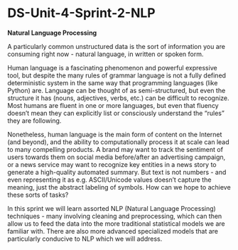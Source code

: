 # DS-Unit-4-Sprint-2-NLP

**Natural Language Processing**

A particularly common unstructured data is the sort of information you are consuming right now - natural language, in written or spoken form.

Human language is a fascinating phenomenon and powerful expressive tool, but despite the many rules of grammar language is not a fully defined deterministic system in the same way that programming languages (like Python) are. Language can be thought of as semi-structured, but even the structure it has (nouns, adjectives, verbs, etc.) can be difficult to recognize. Most humans are fluent in one or more languages, but even that fluency doesn’t mean they can explicitly list or consciously understand the “rules” they are following.

Nonetheless, human language is the main form of content on the Internet (and beyond), and the ability to computationally process it at scale can lead to many compelling products. A brand may want to track the sentiment of users towards them on social media before/after an advertising campaign, or a news service may want to recognize key entities in a news story to generate a high-quality automated summary. But text is not numbers - and even representing it as e.g. ASCII/Unicode values doesn’t capture the meaning, just the abstract labeling of symbols. How can we hope to achieve these sorts of tasks?

In this sprint we will learn assorted NLP (Natural Language Processing) techniques - many involving cleaning and preprocessing, which can then allow us to feed the data into the more traditional statistical models we are familiar with. There are also more advanced specialized models that are particularly conducive to NLP which we will address.
